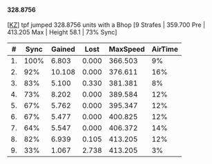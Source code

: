 #### 328.8756

[[KZ](https://developer.valvesoftware.com/wiki/Kreedz_Climbing)] tpf jumped 328.8756 units with a Bhop [9 Strafes | 359.700 Pre | 413.205 Max | Height 58.1 | 73% Sync]

| #  | Sync | Gained | Lost  | MaxSpeed | AirTime |
|----|------|--------|-------|----------|---------|
| 1. | 100% | 6.803  | 0.000 | 366.503  | 9%      |
| 2. | 92%  | 10.108 | 0.000 | 376.611  | 16%     |
| 3. | 83%  | 5.100  | 0.330 | 381.381  | 8%      |
| 4. | 73%  | 8.202  | 0.000 | 389.584  | 12%     |
| 5. | 67%  | 5.762  | 0.000 | 395.347  | 12%     |
| 6. | 67%  | 5.477  | 0.000 | 400.825  | 12%     |
| 7. | 64%  | 5.547  | 0.000 | 406.372  | 14%     |
| 8. | 82%  | 6.939  | 0.105 | 413.205  | 12%     |
| 9. | 33%  | 1.067  | 2.738 | 413.205  | 3%      |
